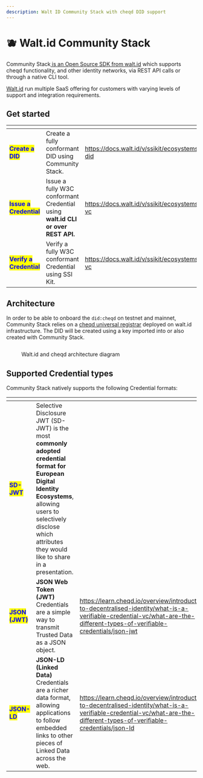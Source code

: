 ```yaml
---
description: Walt ID Community Stack with cheqd DID support
---
```


# 🫐 Walt.id Community Stack

Community Stack[ is an Open Source SDK from walt.id](https://walt.id/ssi-kit) which supports cheqd functionality, and other identity networks, via REST API calls or through a native CLI tool. &#x20;

[Walt.id](https://walt.id/) run multiple SaaS offering for customers with varying levels of support and integration requirements.

## Get started

<table data-view="cards"><thead><tr><th></th><th></th><th data-hidden data-card-target data-type="content-ref"></th></tr></thead><tbody><tr><td><mark style="color:blue;"><strong>Create a DID</strong></mark></td><td>Create a fully conformant DID using Community Stack.</td><td><a href="https://docs.walt.id/v/ssikit/ecosystems/cheqd/create-did">https://docs.walt.id/v/ssikit/ecosystems/cheqd/create-did</a></td></tr><tr><td><mark style="color:blue;"><strong>Issue a Credential</strong></mark></td><td>Issue a fully W3C conformant Credential using <strong>walt.id CLI or over REST API.</strong></td><td><a href="https://docs.walt.id/v/ssikit/ecosystems/cheqd/issue-vc">https://docs.walt.id/v/ssikit/ecosystems/cheqd/issue-vc</a></td></tr><tr><td><mark style="color:blue;"><strong>Verify a Credential</strong></mark></td><td>Verify a fully W3C conformant Credential using SSI Kit.</td><td><a href="https://docs.walt.id/v/ssikit/ecosystems/cheqd/verify-vc">https://docs.walt.id/v/ssikit/ecosystems/cheqd/verify-vc</a></td></tr></tbody></table>

## Architecture

In order to be able to onboard the `did:cheqd` on testnet and mainnet, Community Stack relies on a [cheqd universal registrar](https://github.com/cheqd/did-registrar) deployed on walt.id infrastructure. The DID will be created using a key imported into or also created with Community Stack.

<figure><img src="../.gitbook/assets/walt id architecture.png" alt=""><figcaption><p>Walt.id and cheqd architecture diagram</p></figcaption></figure>

## Supported Credential types

Community Stack natively supports the following Credential formats:

<table data-card-size="large" data-view="cards"><thead><tr><th></th><th></th><th data-hidden data-card-target data-type="content-ref"></th></tr></thead><tbody><tr><td><mark style="color:blue;"><strong>SD-JWT</strong></mark></td><td>Selective Disclosure JWT (SD-JWT) is the most <strong>commonly adopted credential format for European Digital Identity Ecosystems</strong>, allowing users to selectively disclose which attributes they would like to share in a presentation.</td><td></td></tr><tr><td><mark style="color:blue;"><strong>JSON (JWT)</strong></mark></td><td><strong>JSON Web Token (JWT)</strong> Credentials are a simple way to transmit Trusted Data as a JSON object.</td><td><a href="https://learn.cheqd.io/overview/introduction-to-decentralised-identity/what-is-a-verifiable-credential-vc/what-are-the-different-types-of-verifiable-credentials/json-jwt">https://learn.cheqd.io/overview/introduction-to-decentralised-identity/what-is-a-verifiable-credential-vc/what-are-the-different-types-of-verifiable-credentials/json-jwt</a></td></tr><tr><td><mark style="color:blue;"><strong>JSON-LD</strong></mark></td><td><strong>JSON-LD (Linked Data)</strong> Credentials are a richer data format, allowing applications to follow embedded links to other pieces of Linked Data across the web.</td><td><a href="https://learn.cheqd.io/overview/introduction-to-decentralised-identity/what-is-a-verifiable-credential-vc/what-are-the-different-types-of-verifiable-credentials/json-ld">https://learn.cheqd.io/overview/introduction-to-decentralised-identity/what-is-a-verifiable-credential-vc/what-are-the-different-types-of-verifiable-credentials/json-ld</a></td></tr></tbody></table>
